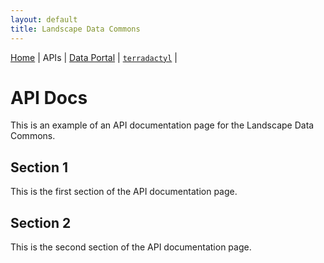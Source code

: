 ```yaml
---
layout: default
title: Landscape Data Commons
---
```

[Home](./) | APIs | [Data Portal](./data-portal.html) | [`terradactyl`](./terradactyl.html) |

# API Docs

This is an example of an API documentation page for the Landscape Data Commons.

## Section 1

This is the first section of the API documentation page.

## Section 2

This is the second section of the API documentation page.
